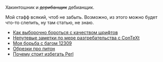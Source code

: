 Хакинтошник и <s>дерибанщик</s> дебианщик.

Мой стафф всякий, чтоб не забыть. Возможно, из этого можно будет что-то
слепить, ну там статью, не знаю.

  - [ Как выборочно бороться с качеством шрифтов
    ](User:shimon/ШГ "wikilink")
  - [ Непутевые заметки по мере разгребательства с ConTeXt
    ](User:shimon/ConTeXt "wikilink")
  - [ Моя борьба с багом 12309 ](User:shimon/12309 "wikilink")
  - [ Обрезки про питон ](User:shimon/PythonMagic "wikilink")
  - [ Почему стоит избегать Perl ](User:shimon/WhyPerlSucks "wikilink")
